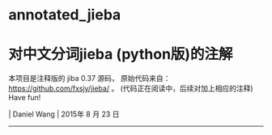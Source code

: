 # annotated_jieba
对中文分词jieba (python版)的注解
============================

本项目是注释版的 jiba 0.37 源码，
原始代码来自： https://github.com/fxsjy/jieba/ 。
(代码正在阅读中，后续对加上相应的注释)
Have fun!

| Daniel Wang
| 2015年 8 月 23 日

------------------------------

